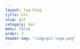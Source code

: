 ```yaml
---
layout: tag-blog
title: Git
slug: git
category: dev
menu: false
order: 3
header-img: "/img/git-logo.png"
---
```

